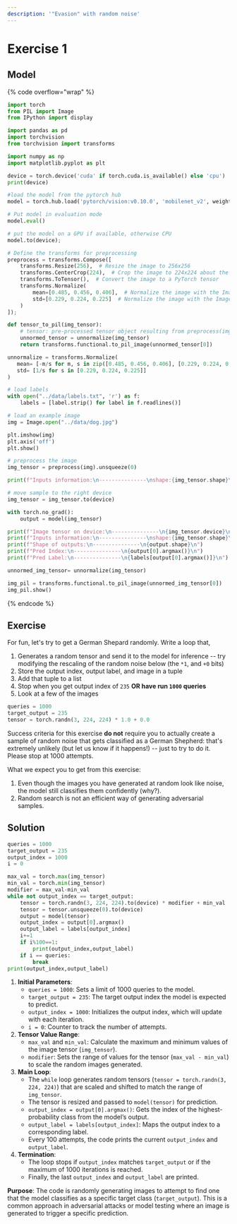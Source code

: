 ```yaml
---
description: '"Evasion" with random noise'
---
```


# Exercise 1

## Model

{% code overflow="wrap" %}
```python
import torch
from PIL import Image
from IPython import display

import pandas as pd
import torchvision
from torchvision import transforms

import numpy as np
import matplotlib.pyplot as plt

device = torch.device('cuda' if torch.cuda.is_available() else 'cpu')
print(device)

#load the model from the pytorch hub
model = torch.hub.load('pytorch/vision:v0.10.0', 'mobilenet_v2', weights='MobileNet_V2_Weights.DEFAULT', verbose=False)

# Put model in evaluation mode
model.eval()

# put the model on a GPU if available, otherwise CPU
model.to(device);

# Define the transforms for preprocessing
preprocess = transforms.Compose([
    transforms.Resize(256),  # Resize the image to 256x256
    transforms.CenterCrop(224),  # Crop the image to 224x224 about the center
    transforms.ToTensor(),  # Convert the image to a PyTorch tensor
    transforms.Normalize(
        mean=[0.485, 0.456, 0.406],  # Normalize the image with the ImageNet dataset mean values
        std=[0.229, 0.224, 0.225]  # Normalize the image with the ImageNet dataset standard deviation values
    )
]);

def tensor_to_pil(img_tensor):
    # tensor: pre-processed tensor object resulting from preprocess(img).unsqueeze(0)
    unnormed_tensor = unnormalize(img_tensor)
    return transforms.functional.to_pil_image(unnormed_tensor[0])

unnormalize = transforms.Normalize(
   mean= [-m/s for m, s in zip([0.485, 0.456, 0.406], [0.229, 0.224, 0.225])],
   std= [1/s for s in [0.229, 0.224, 0.225]]
)

# load labels
with open("../data/labels.txt", 'r') as f:
    labels = [label.strip() for label in f.readlines()]

# load an example image
img = Image.open("../data/dog.jpg")

plt.imshow(img)
plt.axis('off')
plt.show()

# preprocess the image
img_tensor = preprocess(img).unsqueeze(0)

print(f"Inputs information:\n---------------\nshape:{img_tensor.shape}\n")

# move sample to the right device
img_tensor = img_tensor.to(device)

with torch.no_grad():
    output = model(img_tensor)

print(f"Image tensor on device:\n---------------\n{img_tensor.device}\n")
print(f"Inputs information:\n---------------\nshape:{img_tensor.shape}\nclass: {type(img_tensor)}\n")
print(f"Shape of outputs:\n---------------\n{output.shape}\n")
print(f"Pred Index:\n---------------\n{output[0].argmax()}\n")
print(f"Pred Label:\n---------------\n{labels[output[0].argmax()]}\n")

unnormed_img_tensor= unnormalize(img_tensor)

img_pil = transforms.functional.to_pil_image(unnormed_img_tensor[0])
img_pil.show()
```
{% endcode %}

## Exercise

For fun, let's try to get a German Shepard randomly. Write a loop that,

1. Generates a random tensor and send it to the model for inference -- try modifying the rescaling of the random noise below (the `*1`, and `+0` bits)
2. Store the output index, output label, and image in a tuple
3. Add that tuple to a list
4. Stop when you get output index of `235` **OR have run `1000` queries**
5. Look at a few of the images

```python
queries = 1000
target_output = 235
tensor = torch.randn(3, 224, 224) * 1.0 + 0.0
```

Success criteria for this exercise **do not** require you to actually create a sample of random noise that gets classified as a German Shepherd: that's extremely unlikely (but let us know if it happens!) -- just to try to do it. Please stop at 1000 attempts.

What we expect you to get from this exercise:

1. Even though the images you have generated at random look like noise, the model still classifies them confidently (why?).
2. Random search is not an efficient way of generating adversarial samples.

## Solution

```python
queries = 1000
target_output = 235
output_index = 1000
i = 0

max_val = torch.max(img_tensor)
min_val = torch.min(img_tensor)
modifier = max_val-min_val
while not output_index == target_output:
    tensor = torch.randn(3, 224, 224).to(device) * modifier + min_val
    tensor = tensor.unsqueeze(0).to(device)
    output = model(tensor)
    output_index = output[0].argmax()
    output_label = labels[output_index]
    i+=1
    if i%100==1:
        print(output_index,output_label)
    if i == queries:
        break
print(output_index,output_label)
```

1. **Initial Parameters**:
   * `queries = 1000`: Sets a limit of 1000 queries to the model.
   * `target_output = 235`: The target output index the model is expected to predict.
   * `output_index = 1000`: Initializes the output index, which will update with each iteration.
   * `i = 0`: Counter to track the number of attempts.
2. **Tensor Value Range**:
   * `max_val` and `min_val`: Calculate the maximum and minimum values of the image tensor (`img_tensor`).
   * `modifier`: Sets the range of values for the tensor (`max_val - min_val`) to scale the random images generated.
3. **Main Loop**:
   * The `while` loop generates random tensors (`tensor = torch.randn(3, 224, 224)`) that are scaled and shifted to match the range of `img_tensor`.
   * The tensor is resized and passed to `model(tensor)` for prediction.
   * `output_index = output[0].argmax()`: Gets the index of the highest-probability class from the model’s output.
   * `output_label = labels[output_index]`: Maps the output index to a corresponding label.
   * Every 100 attempts, the code prints the current `output_index` and `output_label`.
4. **Termination**:
   * The loop stops if `output_index` matches `target_output` or if the maximum of 1000 iterations is reached.
   * Finally, the last `output_index` and `output_label` are printed.

**Purpose**: The code is randomly generating images to attempt to find one that the model classifies as a specific target class (`target_output`). This is a common approach in adversarial attacks or model testing where an image is generated to trigger a specific prediction.
